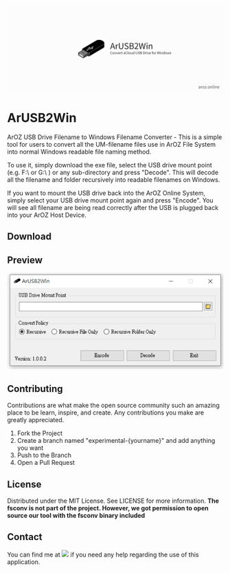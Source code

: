 ![](Resources/banner.png)
# ArUSB2Win

ArOZ USB Drive Filename to Windows Filename Converter - 
This is a simple tool for users to convert all the UM-filename files use in ArOZ File System into normal Windows readable file naming method.

To use it, simply download the exe file, select the USB drive mount point (e.g. F:\ or G:\ ) or any sub-directory and press "Decode". 
This will decode all the filename and folder recursively into readable filenames on Windows.

If you want to mount the USB drive back into the ArOZ Online System, simply select your USB drive mount point again and press "Encode".
You will see all filename are being read correctly after the USB is plugged back into your ArOZ Host Device.

## Download

## Preview
![](Resources/ui.png)

## Contributing
Contributions are what make the open source community such an amazing place to be learn, inspire, and create. Any contributions you make are greatly appreciated.

1. Fork the Project
2. Create a branch named "experimental-{yourname}" and add anything you want
3. Push to the Branch
4. Open a Pull Request


## License
Distributed under the MIT License. See LICENSE for more information.
**The fsconv is not part of the project. However, we got permission to open source our tool with the fsconv binary included**

## Contact
You can find me at ![](https://www.facebook.com/ImusLaboratory/) if you need any help regarding the use of this application.
